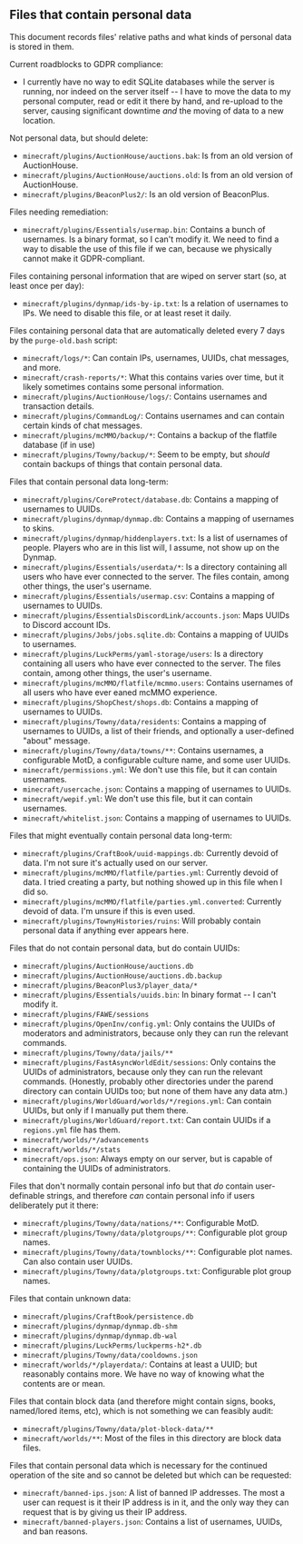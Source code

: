 Files that contain personal data
--------------------------------
This document records files' relative paths and what kinds of personal data is stored in them.

Current roadblocks to GDPR compliance:
* I currently have no way to edit SQLite databases while the server is running, nor indeed on the server itself -- I have to move the data to my personal computer, read or edit it there by hand, and re-upload to the server, causing significant downtime *and* the moving of data to a new location.

Not personal data, but should delete:
* `minecraft/plugins/AuctionHouse/auctions.bak`: Is from an old version of AuctionHouse.
* `minecraft/plugins/AuctionHouse/auctions.old`: Is from an old version of AuctionHouse.
* `minecraft/plugins/BeaconPlus2/`: Is an old version of BeaconPlus.

Files needing remediation:
* `minecraft/plugins/Essentials/usermap.bin`: Contains a bunch of usernames.  Is a binary format, so I can't modify it.  We need to find a way to disable the use of this file if we can, because we physically cannot make it GDPR-compliant.

Files containing personal information that are wiped on server start (so, at least once per day):
* `minecraft/plugins/dynmap/ids-by-ip.txt`: Is a relation of usernames to IPs.  We need to disable this file, or at least reset it daily.

Files containing personal data that are automatically deleted every 7 days by the `purge-old.bash` script:
* `minecraft/logs/*`: Can contain IPs, usernames, UUIDs, chat messages, and more.
* `minecraft/crash-reports/*`: What this contains varies over time, but it likely sometimes contains some personal information.
* `minecraft/plugins/AuctionHouse/logs/`: Contains usernames and transaction details.
* `minecraft/plugins/CommandLog/`: Contains usernames and can contain certain kinds of chat messages.
* `minecraft/plugins/mcMMO/backup/*`: Contains a backup of the flatfile database (if in use)
* `minecraft/plugins/Towny/backup/*`: Seem to be empty, but *should* contain backups of things that contain personal data.

Files that contain personal data long-term:
* `minecraft/plugins/CoreProtect/database.db`: Contains a mapping of usernames to UUIDs.
* `minecraft/plugins/dynmap/dynmap.db`: Contains a mapping of usernames to skins.
* `minecraft/plugins/dynmap/hiddenplayers.txt`: Is a list of usernames of people.  Players who are in this list will, I assume, not show up on the Dynmap.
* `minecraft/plugins/Essentials/userdata/*`: Is a directory containing all users who have ever connected to the server.  The files contain, among other things, the user's username.
* `minecraft/plugins/Essentials/usermap.csv`: Contains a mapping of usernames to UUIDs.
* `minecraft/plugins/EssentialsDiscordLink/accounts.json`: Maps UUIDs to Discord account IDs.
* `minecraft/plugins/Jobs/jobs.sqlite.db`: Contains a mapping of UUIDs to usernames.
* `minecraft/plugins/LuckPerms/yaml-storage/users`: Is a directory containing all users who have ever connected to the server.  The files contain, among other things, the user's username.
* `minecraft/plugins/mcMMO/flatfile/mcmmo.users`: Contains usernames of all users who have ever eaned mcMMO experience.
* `minecraft/plugins/ShopChest/shops.db`: Contains a mapping of usernames to UUIDs.
* `minecraft/plugins/Towny/data/residents`: Contains a mapping of usernames to UUIDs, a list of their friends, and optionally a user-defined "about" message.
* `minecraft/plugins/Towny/data/towns/**`: Contains usernames, a configurable MotD, a configurable culture name, and some user UUIDs.
* `minecraft/permissions.yml`: We don't use this file, but it can contain usernames.
* `minecraft/usercache.json`: Contains a mapping of usernames to UUIDs.
* `minecraft/wepif.yml`: We don't use this file, but it can contain usernames.
* `minecraft/whitelist.json`: Contains a mapping of usernames to UUIDs.

Files that might eventually contain personal data long-term:
* `minecraft/plugins/CraftBook/uuid-mappings.db`: Currently devoid of data.  I'm not sure it's actually used on our server.
* `minecraft/plugins/mcMMO/flatfile/parties.yml`: Currently devoid of data.  I tried creating a party, but nothing showed up in this file when I did so.
* `minecraft/plugins/mcMMO/flatfile/parties.yml.converted`: Currently devoid of data.  I'm unsure if this is even used.
* `minecraft/plugins/TownyHistories/ruins`: Will probably contain personal data if anything ever appears here.

Files that do not contain personal data, but do contain UUIDs:
* `minecraft/plugins/AuctionHouse/auctions.db`
* `minecraft/plugins/AuctionHouse/auctions.db.backup`
* `minecraft/plugins/BeaconPlus3/player_data/*`
* `minecraft/plugins/Essentials/uuids.bin`: In binary format -- I can't modify it.
* `minecraft/plugins/FAWE/sessions`
* `minecraft/plugins/OpenInv/config.yml`: Only contains the UUIDs of moderators and administrators, because only they can run the relevant commands.
* `minecraft/plugins/Towny/data/jails/**`
* `minecraft/plugins/FastAsyncWorldEdit/sessions`: Only contains the UUIDs of administrators, because only they can run the relevant commands.  (Honestly, probably other directories under the parend directory can contain UUIDs too;  but none of them have any data atm.)
* `minecraft/plugins/WorldGuard/worlds/*/regions.yml`: Can contain UUIDs, but only if I manually put them there.
* `minecraft/plugins/WorldGuard/report.txt`: Can contain UUIDs if a `regions.yml` file has them.
* `minecraft/worlds/*/advancements`
* `minecraft/worlds/*/stats`
* `minecraft/ops.json`: Always empty on our server, but is capable of containing the UUIDs of administrators.

Files that don't normally contain personal info but that *do* contain user-definable strings, and therefore *can* contain personal info if users deliberately put it there:
* `minecraft/plugins/Towny/data/nations/**`: Configurable MotD.
* `minecraft/plugins/Towny/data/plotgroups/**`: Configurable plot group names.
* `minecraft/plugins/Towny/data/townblocks/**`: Configurable plot names.  Can also contain user UUIDs.
* `minecraft/plugins/Towny/data/plotgroups.txt`: Configurable plot group names.

Files that contain unknown data:
* `minecraft/plugins/CraftBook/persistence.db`
* `minecraft/plugins/dynmap/dynmap.db-shm`
* `minecraft/plugins/dynmap/dynmap.db-wal`
* `minecraft/plugins/LuckPerms/luckperms-h2*.db`
* `minecraft/plugins/Towny/data/cooldowns.json`
* `minecraft/worlds/*/playerdata/`: Contains at least a UUID;  but reasonably contains more.  We have no way of knowing what the contents are or mean.

Files that contain block data (and therefore might contain signs, books, named/lored items, etc), which is not something we can feasibly audit:
* `minecraft/plugins/Towny/data/plot-block-data/**`
* `minecraft/worlds/**`: Most of the files in this directory are block data files.

Files that contain personal data which is necessary for the continued operation of the site and so cannot be deleted but which can be requested:
* `minecraft/banned-ips.json`: A list of banned IP addresses.  The most a user can request is it their IP address is in it, and the only way they can request that is by giving us their IP address.
* `minecraft/banned-players.json`: Contains a list of usernames, UUIDs, and ban reasons.
